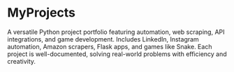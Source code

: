 # MyProjects
A versatile Python project portfolio featuring automation, web scraping, API integrations, and game development. Includes LinkedIn, Instagram automation, Amazon scrapers, Flask apps, and games like Snake. Each project is well-documented, solving real-world problems with efficiency and creativity.
